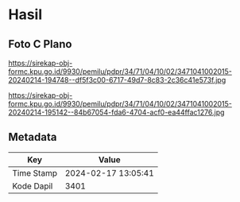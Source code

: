 # Hasil

## Foto C Plano

https://sirekap-obj-formc.kpu.go.id/9930/pemilu/pdpr/34/71/04/10/02/3471041002015-20240214-194748--df5f3c00-6717-49d7-8c83-2c36c41e573f.jpg

https://sirekap-obj-formc.kpu.go.id/9930/pemilu/pdpr/34/71/04/10/02/3471041002015-20240214-195142--84b67054-fda6-4704-acf0-ea44ffac1276.jpg


## Metadata

| Key        | Value               |
| ---------- | ------------------- |
| Time Stamp | 2024-02-17 13:05:41 |
| Kode Dapil | 3401                |



